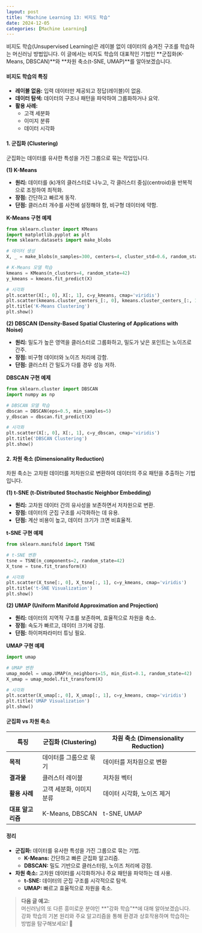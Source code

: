 ```yaml
---
layout: post
title: "Machine Learning 13: 비지도 학습"
date: 2024-12-05
categories: [Machine Learning] 
---
```



비지도 학습(Unsupervised Learning)은 레이블 없이 데이터의 숨겨진 구조를 학습하는 머신러닝 방법입니다. 이 글에서는 비지도 학습의 대표적인 기법인 **군집화(K-Means, DBSCAN)**와 **차원 축소(t-SNE, UMAP)**를 알아보겠습니다.


#### 비지도 학습의 특징

- **레이블 없음:** 입력 데이터만 제공되고 정답(레이블)이 없음.
- **데이터 탐색:** 데이터의 구조나 패턴을 파악하여 그룹화하거나 요약.
- **활용 사례:** 
  - 고객 세분화
  - 이미지 분류
  - 데이터 시각화


#### 1. 군집화 (Clustering)

군집화는 데이터를 유사한 특성을 가진 그룹으로 묶는 작업입니다.

**(1) K-Means**
- **원리:** 데이터를 \(k\)개의 클러스터로 나누고, 각 클러스터 중심(centroid)을 반복적으로 조정하여 최적화.
- **장점:** 간단하고 빠르게 동작.
- **단점:** 클러스터 개수를 사전에 설정해야 함, 비구형 데이터에 약함.

**K-Means 구현 예제**
```python
from sklearn.cluster import KMeans
import matplotlib.pyplot as plt
from sklearn.datasets import make_blobs

# 데이터 생성
X, _ = make_blobs(n_samples=300, centers=4, cluster_std=0.6, random_state=42)

# K-Means 모델 학습
kmeans = KMeans(n_clusters=4, random_state=42)
y_kmeans = kmeans.fit_predict(X)

# 시각화
plt.scatter(X[:, 0], X[:, 1], c=y_kmeans, cmap='viridis')
plt.scatter(kmeans.cluster_centers_[:, 0], kmeans.cluster_centers_[:, 1], s=300, c='red', marker='X')
plt.title('K-Means Clustering')
plt.show()
```


**(2) DBSCAN (Density-Based Spatial Clustering of Applications with Noise)**
- **원리:** 밀도가 높은 영역을 클러스터로 그룹화하고, 밀도가 낮은 포인트는 노이즈로 간주.
- **장점:** 비구형 데이터와 노이즈 처리에 강함.
- **단점:** 클러스터 간 밀도가 다를 경우 성능 저하.

**DBSCAN 구현 예제**
```python
from sklearn.cluster import DBSCAN
import numpy as np

# DBSCAN 모델 학습
dbscan = DBSCAN(eps=0.5, min_samples=5)
y_dbscan = dbscan.fit_predict(X)

# 시각화
plt.scatter(X[:, 0], X[:, 1], c=y_dbscan, cmap='viridis')
plt.title('DBSCAN Clustering')
plt.show()
```


#### 2. 차원 축소 (Dimensionality Reduction)

차원 축소는 고차원 데이터를 저차원으로 변환하여 데이터의 주요 패턴을 추출하는 기법입니다.

**(1) t-SNE (t-Distributed Stochastic Neighbor Embedding)**
- **원리:** 고차원 데이터 간의 유사성을 보존하면서 저차원으로 변환.
- **장점:** 데이터의 군집 구조를 시각화하는 데 유용.
- **단점:** 계산 비용이 높고, 데이터 크기가 크면 비효율적.

**t-SNE 구현 예제**
```python
from sklearn.manifold import TSNE

# t-SNE 변환
tsne = TSNE(n_components=2, random_state=42)
X_tsne = tsne.fit_transform(X)

# 시각화
plt.scatter(X_tsne[:, 0], X_tsne[:, 1], c=y_kmeans, cmap='viridis')
plt.title('t-SNE Visualization')
plt.show()
```


**(2) UMAP (Uniform Manifold Approximation and Projection)**
- **원리:** 데이터의 지역적 구조를 보존하며, 효율적으로 차원을 축소.
- **장점:** 속도가 빠르고, 데이터 크기에 강점.
- **단점:** 하이퍼파라미터 튜닝 필요.

**UMAP 구현 예제**
```python
import umap

# UMAP 변환
umap_model = umap.UMAP(n_neighbors=15, min_dist=0.1, random_state=42)
X_umap = umap_model.fit_transform(X)

# 시각화
plt.scatter(X_umap[:, 0], X_umap[:, 1], c=y_kmeans, cmap='viridis')
plt.title('UMAP Visualization')
plt.show()
```


#### 군집화 vs 차원 축소

| **특징**              | **군집화 (Clustering)**               | **차원 축소 (Dimensionality Reduction)**    |
|-----------------------|---------------------------------------|--------------------------------------------|
| **목적**              | 데이터를 그룹으로 묶기                 | 데이터를 저차원으로 변환                     |
| **결과물**            | 클러스터 레이블                       | 저차원 벡터                                |
| **활용 사례**          | 고객 세분화, 이미지 분류               | 데이터 시각화, 노이즈 제거                  |
| **대표 알고리즘**       | K-Means, DBSCAN                      | t-SNE, UMAP                                |


#### 정리

- **군집화:** 데이터를 유사한 특성을 가진 그룹으로 묶는 기법.
  - **K-Means:** 간단하고 빠른 군집화 알고리즘.
  - **DBSCAN:** 밀도 기반으로 클러스터링, 노이즈 처리에 강점.
- **차원 축소:** 고차원 데이터를 시각화하거나 주요 패턴을 파악하는 데 사용.
  - **t-SNE:** 데이터의 군집 구조를 시각적으로 탐색.
  - **UMAP:** 빠르고 효율적으로 차원을 축소.

> **다음 글 예고:**  
> 머신러닝의 또 다른 흥미로운 분야인 **"강화 학습"**에 대해 알아보겠습니다. 강화 학습의 기본 원리와 주요 알고리즘을 통해 환경과 상호작용하며 학습하는 방법을 탐구해보세요! 🚀
